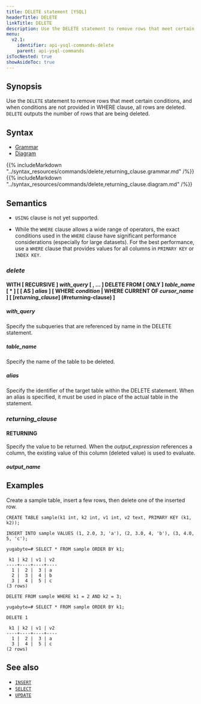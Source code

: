 ```yaml
---
title: DELETE statement [YSQL]
headerTitle: DELETE
linkTitle: DELETE
description: Use the DELETE statement to remove rows that meet certain conditions, and when conditions are not provided in WHERE clause, all rows are deleted.
menu:
  v2.1:
    identifier: api-ysql-commands-delete
    parent: api-ysql-commands
isTocNested: true
showAsideToc: true
---
```


## Synopsis

Use the `DELETE` statement to remove rows that meet certain conditions, and when conditions are not provided in WHERE clause, all rows are deleted. `DELETE` outputs the number of rows that are being deleted.

## Syntax

<ul class="nav nav-tabs nav-tabs-yb">
  <li >
    <a href="#grammar" class="nav-link active" id="grammar-tab" data-toggle="tab" role="tab" aria-controls="grammar" aria-selected="true">
      <i class="fas fa-file-alt" aria-hidden="true"></i>
      Grammar
    </a>
  </li>
  <li>
    <a href="#diagram" class="nav-link" id="diagram-tab" data-toggle="tab" role="tab" aria-controls="diagram" aria-selected="false">
      <i class="fas fa-project-diagram" aria-hidden="true"></i>
      Diagram
    </a>
  </li>
</ul>

<div class="tab-content">
  <div id="grammar" class="tab-pane fade show active" role="tabpanel" aria-labelledby="grammar-tab">
    {{% includeMarkdown "../syntax_resources/commands/delete,returning_clause.grammar.md" /%}}
  </div>
  <div id="diagram" class="tab-pane fade" role="tabpanel" aria-labelledby="diagram-tab">
    {{% includeMarkdown "../syntax_resources/commands/delete,returning_clause.diagram.md" /%}}
  </div>
</div>

## Semantics

- `USING` clause is not yet supported.

- While the `WHERE` clause allows a wide range of operators, the exact conditions used in the `WHERE` clause have significant performance considerations (especially for large datasets). For the best performance, use a `WHERE` clause that provides values for all columns in `PRIMARY KEY` or `INDEX KEY`.

### *delete* 

#### WITH [ RECURSIVE ] *with_query* [ , ... ] DELETE FROM [ ONLY ] *table_name* [ * ] [ [ AS ] *alias* ] [ WHERE *condition* | WHERE CURRENT OF *cursor_name* ] [ [*returning_clause*] (#returning-clause) ]

##### *with_query*

Specify the subqueries that are referenced by name in the DELETE statement.

##### *table_name*

Specify the name of the table to be deleted.

##### *alias*

Specify the identifier of the target table within the DELETE statement. When an alias is specified, it must be used in place of the actual table in the statement.

### *returning_clause*

#### RETURNING

Specify the value to be returned. When the _output_expression_ references a column, the existing value of this column (deleted value) is used to evaluate.

#### *output_name*

## Examples

Create a sample table, insert a few rows, then delete one of the inserted row.

```postgresql
CREATE TABLE sample(k1 int, k2 int, v1 int, v2 text, PRIMARY KEY (k1, k2));
```

```postgresql
INSERT INTO sample VALUES (1, 2.0, 3, 'a'), (2, 3.0, 4, 'b'), (3, 4.0, 5, 'c');
```

```postgresql
yugabyte=# SELECT * FROM sample ORDER BY k1;
```

```
 k1 | k2 | v1 | v2
----+----+----+----
  1 |  2 |  3 | a
  2 |  3 |  4 | b
  3 |  4 |  5 | c
(3 rows)
```

```postgresql
DELETE FROM sample WHERE k1 = 2 AND k2 = 3;
```

```postgresql
yugabyte=# SELECT * FROM sample ORDER BY k1;
```

```
DELETE 1
```

```
 k1 | k2 | v1 | v2
----+----+----+----
  1 |  2 |  3 | a
  3 |  4 |  5 | c
(2 rows)
```

## See also

- [`INSERT`](../dml_insert)
- [`SELECT`](../dml_select)
- [`UPDATE`](../dml_update)
